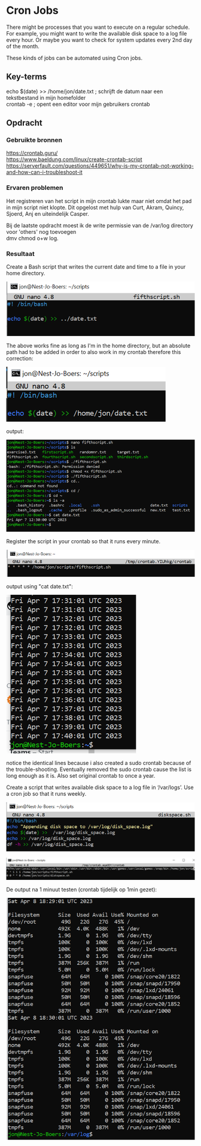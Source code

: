 # Cron Jobs
There might be processes that you want to execute on a regular schedule. For example, you might want to write the available disk space to a log file every hour. Or maybe you want to check for system updates every 2nd day of the month.

These kinds of jobs can be automated using Cron jobs.

## Key-terms
echo $(date) >> /home/jon/date.txt ; schrijft de datum naar een tekstbestand in mijn homefolder  
crontab -e ; opent een editor voor mijn gebruikers crontab  


## Opdracht
### Gebruikte bronnen

https://crontab.guru/  
https://www.baeldung.com/linux/create-crontab-script
https://serverfault.com/questions/449651/why-is-my-crontab-not-working-and-how-can-i-troubleshoot-it

### Ervaren problemen

Het registreren van het script in mijn crontab lukte maar niet omdat het pad in mijn script niet
klopte. Dit opgelost met hulp van Curt, Akram, Quincy, Sjoerd, Anj en uiteindelijk Casper. 

Bij de laatste opdracht moest ik de write permissie van de /var/log directory voor 'others' nog toevoegen  
dmv chmod o+w log.

### Resultaat

Create a Bash script that writes the current date and time to a file in your home directory.

![Alt text](../00_includes/Cronjobs1script.PNG)

The above works fine as long as I'm in the home directory, but an absolute path had to be added
in order to  also work in my crontab therefore this correction:   

![Alt text](../00_includes/Cronjobs1correction.PNG)

output:

![Alt text](../00_includes/Cronjobs1output.PNG)

Register the script in your crontab so that it runs every minute.

![Alt text](../00_includes/Cronjobs2.PNG)

output using "cat date.txt":

![Alt text](../00_includes/Cronjobs2output.PNG)

notice the identical lines because i also created a sudo crontab because of the
trouble-shooting. Eventually removed the sudo crontab cause the list is long enough as it is.
Also set original crontab to once a year.

Create a script that writes available disk space to a log file in ‘/var/logs’. Use a cron job so that it runs weekly.

![Alt text](../00_includes/Cronjobs3.PNG)

![Alt text](../00_includes/Cronjobs3crontabe.PNG)

De output na 1 minuut testen (crontab tijdelijk op 1min gezet):

![Alt text](../00_includes/Cronjobs3output&test.PNG)

